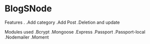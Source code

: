 # BlogSNode
Features
.
.Add category
.Add Post
.Deletion and update

Modules used
.Bcrypt
.Mongoose
.Express
.Passport
.Passport-local
.Nodemailer
.Moment

